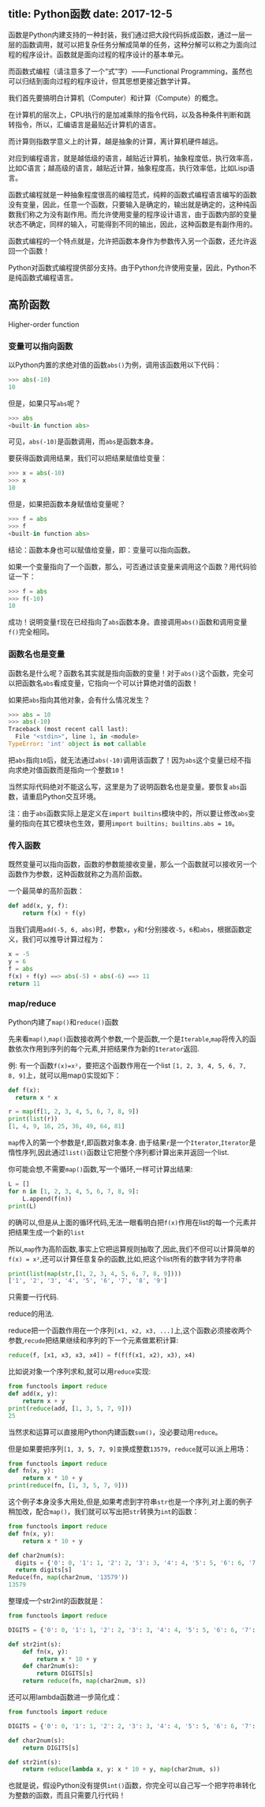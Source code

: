 title: Python函数
date: 2017-12-5
----------

函数是Python内建支持的一种封装，我们通过把大段代码拆成函数，通过一层一层的函数调用，就可以把复杂任务分解成简单的任务，这种分解可以称之为面向过程的程序设计。函数就是面向过程的程序设计的基本单元。

而函数式编程（请注意多了一个“式”字）——Functional Programming，虽然也可以归结到面向过程的程序设计，但其思想更接近数学计算。

我们首先要搞明白计算机（Computer）和计算（Compute）的概念。

在计算机的层次上，CPU执行的是加减乘除的指令代码，以及各种条件判断和跳转指令，所以，汇编语言是最贴近计算机的语言。

而计算则指数学意义上的计算，越是抽象的计算，离计算机硬件越远。

对应到编程语言，就是越低级的语言，越贴近计算机，抽象程度低，执行效率高，比如C语言；越高级的语言，越贴近计算，抽象程度高，执行效率低，比如Lisp语言。

函数式编程就是一种抽象程度很高的编程范式，纯粹的函数式编程语言编写的函数没有变量，因此，任意一个函数，只要输入是确定的，输出就是确定的，这种纯函数我们称之为没有副作用。而允许使用变量的程序设计语言，由于函数内部的变量状态不确定，同样的输入，可能得到不同的输出，因此，这种函数是有副作用的。

函数式编程的一个特点就是，允许把函数本身作为参数传入另一个函数，还允许返回一个函数！

Python对函数式编程提供部分支持。由于Python允许使用变量，因此，Python不是纯函数式编程语言。

<!-- more -->

## 高阶函数

Higher-order function

### 变量可以指向函数

以Python内置的求绝对值的函数`abs()`为例，调用该函数用以下代码：

```python
>>> abs(-10)
10
```

但是，如果只写`abs`呢？

```python
>>> abs
<built-in function abs>
```

可见，`abs(-10)`是函数调用，而`abs`是函数本身。

要获得函数调用结果，我们可以把结果赋值给变量：

```python
>>> x = abs(-10)
>>> x
10
```

但是，如果把函数本身赋值给变量呢？

```python
>>> f = abs
>>> f
<built-in function abs>
```

结论：函数本身也可以赋值给变量，即：变量可以指向函数。

如果一个变量指向了一个函数，那么，可否通过该变量来调用这个函数？用代码验证一下：

```python
>>> f = abs
>>> f(-10)
10
```

成功！说明变量`f`现在已经指向了`abs`函数本身。直接调用`abs()`函数和调用变量`f()`完全相同。

### 函数名也是变量

函数名是什么呢？函数名其实就是指向函数的变量！对于`abs()`这个函数，完全可以把函数名`abs`看成变量，它指向一个可以计算绝对值的函数！

如果把`abs`指向其他对象，会有什么情况发生？

```python
>>> abs = 10
>>> abs(-10)
Traceback (most recent call last):
  File "<stdin>", line 1, in <module>
TypeError: 'int' object is not callable
```

把`abs`指向`10`后，就无法通过`abs(-10)`调用该函数了！因为`abs`这个变量已经不指向求绝对值函数而是指向一个整数`10`！

当然实际代码绝对不能这么写，这里是为了说明函数名也是变量。要恢复`abs`函数，请重启Python交互环境。

注：由于`abs`函数实际上是定义在`import builtins`模块中的，所以要让修改`abs`变量的指向在其它模块也生效，要用`import builtins; builtins.abs = 10`。

### 传入函数

既然变量可以指向函数，函数的参数能接收变量，那么一个函数就可以接收另一个函数作为参数，这种函数就称之为高阶函数。

一个最简单的高阶函数：

```python
def add(x, y, f):
    return f(x) + f(y)
```

当我们调用`add(-5, 6, abs)`时，参数`x`，`y`和`f`分别接收`-5`，`6`和`abs`，根据函数定义，我们可以推导计算过程为：

```python
x = -5
y = 6
f = abs
f(x) + f(y) ==> abs(-5) + abs(-6) ==> 11
return 11
```

### map/reduce

Python内建了`map()`和`reduce()`函数

先来看`map()`,`map()`函数接收两个参数,一个是函数,一个是`Iterable`,`map`将传入的函数依次作用到序列的每个元素,并把结果作为新的`Iterator`返回.

例: 有一个函数`f(x)=x²`，要把这个函数作用在一个list `[1, 2, 3, 4, 5, 6, 7, 8, 9]`上，就可以用map()实现如下：

```python
def f(x):
  return x * x

r = map(f[1, 2, 3, 4, 5, 6, 7, 8, 9])
print(list(r))
[1, 4, 9, 16, 25, 36, 49, 64, 81]
```

`map`传入的第一个参数是`f`,即函数对象本身. 由于结果`r`是一个`Iterator`,`Iterator`是惰性序列,因此通过`list()`函数让它把整个序列都计算出来并返回一个list.

你可能会想,不需要`map()`函数,写一个循环,一样可计算出结果:

```python
L = []
for n in [1, 2, 3, 4, 5, 6, 7, 8, 9]:
    L.append(f(n))
print(L)
```    

的确可以,但是从上面的循环代码,无法一眼看明白把`f(x)`作用在list的每一个元素并把结果生成一个新的`list`

所以,`map`作为高阶函数,事实上它把运算规则抽取了,因此,我们不但可以计算简单的`f(x) = x²`,还可以计算任意复杂的函数,比如,把这个list所有的数字转为字符串

```python
print(list(map(str,[1, 2, 3, 4, 5, 6, 7, 8, 9])))
['1', '2', '3', '4', '5', '6', '7', '8', '9']
```

只需要一行代码.

reduce的用法.

reduce把一个函数作用在一个序列`[x1, x2, x3, ...]`上,这个函数必须接收两个参数,`recude`把结果继续和序列的下一个元素做累积计算:

```python
reduce(f, [x1, x3, x3, x4]) = f(f(f(x1, x2), x3), x4)
```

比如说对象一个序列求和,就可以用`reduce`实现:

```python               
from functools import reduce
def add(x, y):
    return x + y
print(reduce(add, [1, 3, 5, 7, 9]))
25
```

当然求和运算可以直接用Python内建函数`sum()`，没必要动用`reduce`。

但是如果要把序列`[1, 3, 5, 7, 9]变`换成整数`13579`，`reduce`就可以派上用场：

```python
from functools import reduce
def fn(x, y):
    return x * 10 + y
print(reduce(fn, [1, 3, 5, 7, 9]))
```

这个例子本身没多大用处,但是,如果考虑到字符串`str`也是一个序列,对上面的例子稍加改，配合`map()`，我们就可以写出把`str`转换为`int`的函数：

```Python
from functools import reduce
def fn(x, y):
    return x * 10 + y

def char2num(s):
  digits = {'0': 0, '1': 1, '2': 2, '3': 3, '4': 4, '5': 5, '6': 6, '7': 7, '8': 8, '9': 9}
  return digits[s]
Reduce(fn, map(char2num, '13579'))
13579
```

整理成一个str2int的函数就是：

```Python
from functools import reduce

DIGITS = {'0': 0, '1': 1, '2': 2, '3': 3, '4': 4, '5': 5, '6': 6, '7': 7, '8': 8, '9': 9}

def str2int(s):
    def fn(x, y):
        return x * 10 + y
    def char2num(s):
        return DIGITS[s]
    return reduce(fn, map(char2num, s))
```

还可以用lambda函数进一步简化成：

```python
from functools import reduce

DIGITS = {'0': 0, '1': 1, '2': 2, '3': 3, '4': 4, '5': 5, '6': 6, '7': 7, '8': 8, '9': 9}

def char2num(s):
    return DIGITS[s]

def str2int(s):
    return reduce(lambda x, y: x * 10 + y, map(char2num, s))
```

也就是说，假设Python没有提供`int()`函数，你完全可以自己写一个把字符串转化为整数的函数，而且只需要几行代码！